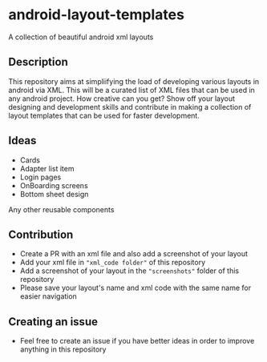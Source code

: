# android-layout-templates
A collection of beautiful android xml layouts

## Description
This repository aims at simpliifying the load of developing various layouts in android via XML. This will be a curated list of XML files that can be used in any android project. How creative can you get? Show off your layout designing and development skills and contribute in making a collection of layout templates that can be used for faster development.

## Ideas
- Cards
- Adapter list item
- Login pages
- OnBoarding screens
- Bottom sheet design

Any other reusable components

## Contribution
- Create a PR with an xml file and also add a screenshot of your layout
- Add your xml file in `"xml_code folder"` of this repository
- Add a screenshot of your layout in the `"screenshots"` folder of this repository
- Please save your layout's name and xml code with the same name for easier navigation

## Creating an issue
- Feel free to create an issue if you have better ideas in order to improve anything in this repository
